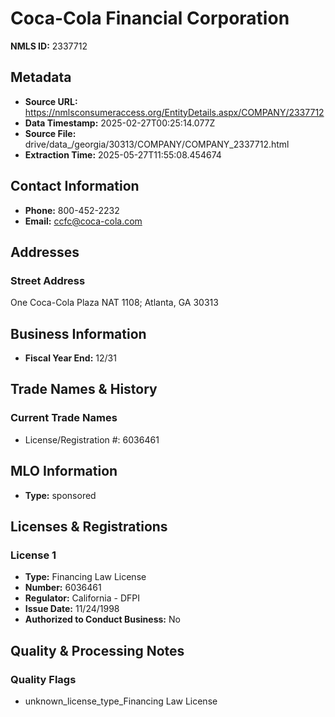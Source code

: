 # Coca-Cola Financial Corporation

**NMLS ID:** 2337712

## Metadata
- **Source URL:** https://nmlsconsumeraccess.org/EntityDetails.aspx/COMPANY/2337712
- **Data Timestamp:** 2025-02-27T00:25:14.077Z
- **Source File:** drive/data_/georgia/30313/COMPANY/COMPANY_2337712.html
- **Extraction Time:** 2025-05-27T11:55:08.454674

## Contact Information
- **Phone:** 800-452-2232
- **Email:** ccfc@coca-cola.com

## Addresses
### Street Address
One Coca-Cola Plaza NAT 1108; Atlanta, GA 30313

## Business Information
- **Fiscal Year End:** 12/31

## Trade Names & History
### Current Trade Names
- License/Registration #: 6036461

## MLO Information
- **Type:** sponsored

## Licenses & Registrations

### License 1
- **Type:** Financing Law License
- **Number:** 6036461
- **Regulator:** California - DFPI
- **Issue Date:** 11/24/1998
- **Authorized to Conduct Business:** No

## Quality & Processing Notes
### Quality Flags
- unknown_license_type_Financing Law License
